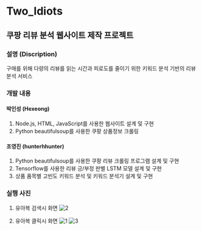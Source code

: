 # Two_Idiots
## 쿠팡 리뷰 분석 웹사이트 제작 프로젝트

### 설명 (Discription)
구매를 위해 다량의 리뷰를 읽는 시간과 피로도를 줄이기 위한 키워드 분석 기반의 리뷰 분석 서비스

### 개발 내용
#### 박인성 (Hexeong)
1. Node.js, HTML, JavaScript를 사용한 웹사이트 설계 및 구현
2. Python beautifulsoup를 사용한 쿠팡 상품정보 크롤링
#### 조영진 (hunterhhunter)
1. Python beautifulsoup를 사용한 쿠팡 리뷰 크롤링 프로그램 설계 및 구현
2. Tensorflow를 사용한 리뷰 긍/부정 판별 LSTM 모델 설계 및 구현
3. 상품 품목별 고빈도 키워드 분석 및 키워드 분석기 설계 및 구현

### 실행 사진
1. 유아복 검색시 화면
![2](https://github.com/hunterhhunter/three_idiot/assets/73726689/70dabfe6-8178-41c1-9ca0-5da245ccd3b4)


2. 유아복 클릭시 화면
![1](https://github.com/hunterhhunter/three_idiot/assets/73726689/aa849fd8-5f5e-421d-8c83-9ce516a8e6c0)
![3](https://github.com/hunterhhunter/three_idiot/assets/73726689/d5729636-2bdb-43d6-983a-8ffb6901c229)

